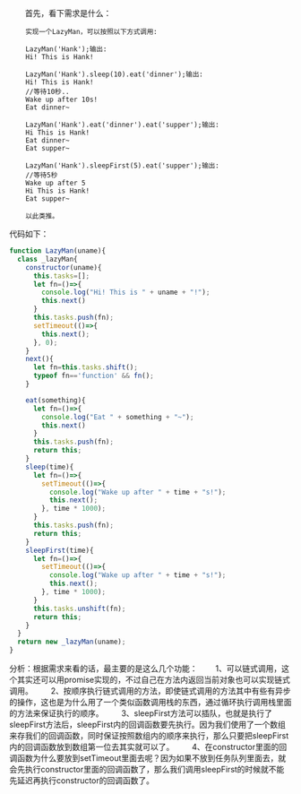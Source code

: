 &emsp;&emsp;首先，看下需求是什么：
```
    实现一个LazyMan，可以按照以下方式调用:

    LazyMan('Hank');输出:
    Hi! This is Hank!

    LazyMan('Hank').sleep(10).eat('dinner');输出:
    Hi! This is Hank!
    //等待10秒..
    Wake up after 10s!
    Eat dinner~

    LazyMan('Hank').eat('dinner').eat('supper');输出:
    Hi This is Hank!
    Eat dinner~
    Eat supper~

    LazyMan('Hank').sleepFirst(5).eat('supper');输出:
    //等待5秒
    Wake up after 5
    Hi This is Hank!
    Eat supper~

    以此类推。 
```
代码如下：
```JavaScript
function LazyMan(uname){
  class _lazyMan{
    constructor(uname){
      this.tasks=[];
      let fn=()=>{
        console.log("Hi! This is " + uname + "!");
        this.next()
      }
      this.tasks.push(fn);
      setTimeout(()=>{
        this.next();
      }, 0);
    }
    next(){
      let fn=this.tasks.shift();
      typeof fn=='function' && fn();
    }

    eat(something){
      let fn=()=>{
        console.log("Eat " + something + "~");
        this.next()
      }
      this.tasks.push(fn);
      return this;
    }
    sleep(time){
      let fn=()=>{
        setTimeout(()=>{
          console.log("Wake up after " + time + "s!");
          this.next();
        }, time * 1000);
      }
      this.tasks.push(fn);
      return this;
    }
    sleepFirst(time){
      let fn=()=>{
        setTimeout(()=>{
          console.log("Wake up after " + time + "s!");
          this.next();
        }, time * 1000);
      }
      this.tasks.unshift(fn);
      return this;
    }
  }
  return new _lazyMan(uname);
}
```
分析：根据需求来看的话，最主要的是这么几个功能：
&emsp;&emsp;1、可以链式调用，这个其实还可以用promise实现的，不过自己在方法内返回当前对象也可以实现链式调用。
&emsp;&emsp;2、按顺序执行链式调用的方法，即使链式调用的方法其中有些有异步的操作，这也是为什么用了一个类似函数调用栈的东西，通过循环执行调用栈里面的方法来保证执行的顺序。
&emsp;&emsp;3、sleepFirst方法可以插队，也就是执行了sleepFirst方法后，sleepFirst内的回调函数要先执行。因为我们使用了一个数组来存我们的回调函数，同时保证按照数组内的顺序来执行，那么只要把sleepFirst内的回调函数放到数组第一位去其实就可以了。
&emsp;&emsp;4、在constructor里面的回调函数为什么要放到setTimeout里面去呢？因为如果不放到任务队列里面去，就会先执行constructor里面的回调函数了，那么我们调用sleepFirst的时候就不能先延迟再执行constructor的回调函数了。